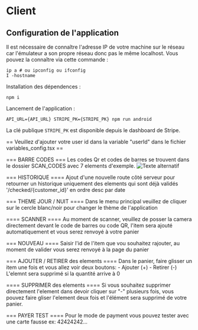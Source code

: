 # Client

## Configuration de l'application

Il est nécessaire de connaître l'adresse IP de votre machine sur le réseau car l'émulateur a son propre réseau donc pas le même localhost. Vous pouvez la connaître via cette commande : 

```shell
ip a # ou ipconfig ou ifconfig
I -hostname
```

Installation des dépendences :

```shell
npm i
```

Lancement de l'application :

```shell
API_URL={API_URL} STRIPE_PK={STRIPE_PK} npm run android
```

La clé publique `STRIPE_PK` est disponible depuis le dashboard de Stripe.

== Veuillez d'ajouter votre user id dans la variable "userId" dans le fichier variables_config.tsx ==


=== BARRE CODES ===
Les codes Qr et codes de barres se trouvent dans le dossier SCAN_CODES
avec 7 elements d'exemple.
![Texte alternatif](../imagesProject/2_scan.png)

=== HISTORIQUE ====
Ajout d'une nouvelle route côté serveur pour retourner un historique uniquement des elements qui sont déjà validés
'/checked/{customer_id}' en ordre desc par date

=== THEME JOUR / NUIT ====
Dans le menu principal veuillez de cliquer sur le cercle blanc/noir pour changer le thème de l'application

==== SCANNER ====
Au moment de scanner, veuillez de posser la camera directement devant le code de barres ou code QR, l'item
sera ajouté automatiquement et vous serez renvoyé à votre panier

=== NOUVEAU ====
Saisir l'id de l'item que vou souhaitez rajouter, au moment de valider vous serez renvoyé à la page du panier

=== AJOUTER / RETIRER des elements ====
Dans le panier, faire glisser un item une fois et vous allez voir deux boutons:
	- Ajouter (+)
	- Retirer (-)
L'elemnt sera supprimé si la quantité arrive à 0

==== SUPPRIMER des elements ====
Si vous souhaitez supprimer directement l'element dans devoir cliquer sur "-" plusieurs fois, vous pouvez faire gliser l'element deux fois
et l'élément sera supprimé de votre panier.


=== PAYER TEST ====
Pour le mode de payment vous pouvez tester avec une carte fausse ex: 42424242...




